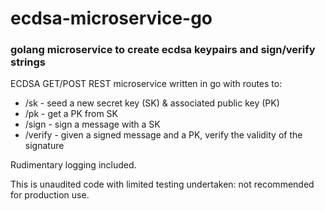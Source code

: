 # ecdsa-microservice-go

### golang microservice to create ecdsa keypairs and sign/verify strings


ECDSA GET/POST REST microservice written in go with routes to:

- /sk - seed a new secret key (SK) & associated public key (PK)
- /pk - get a PK from SK
- /sign - sign a message with a SK
- /verify - given a signed message and a PK, verify the validity of the signature

Rudimentary logging included.

This is unaudited code with limited testing undertaken: not recommended for production use.
